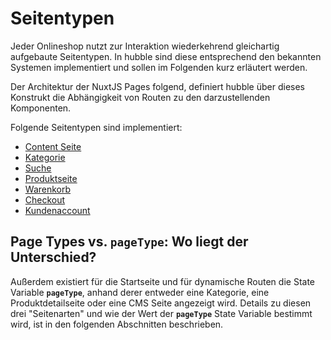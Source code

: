 # Seitentypen

Jeder Onlineshop nutzt zur Interaktion wiederkehrend gleichartig aufgebaute Seitentypen. In hubble sind diese entsprechend den bekannten Systemen implementiert und sollen im Folgenden kurz erläutert werden. 

Der Architektur der NuxtJS Pages folgend, definiert hubble über dieses Konstrukt die Abhängigkeit von Routen zu den darzustellenden Komponenten. 

Folgende Seitentypen sind implementiert:

- [Content Seite](/pwa/pagetypes/)
- [Kategorie](/pwa/pagetypes/catalogcategory)
- [Suche](/pwa/pagetypes/search)
- [Produktseite](/pwa/pagetypes/productdetailpage)
- [Warenkorb](/pwa/pagetypes/cart)
- [Checkout](/pwa/pagetypes/checkout)
- [Kundenaccount](/pwa/pagetypes/customeraccount)


## Page Types vs. __`pageType`__: Wo liegt der Unterschied?

Außerdem existiert für die Startseite und für dynamische Routen die State Variable __`pageType`__, anhand derer
entweder eine Kategorie, eine Produktdetailseite oder eine CMS Seite angezeigt wird. Details zu diesen drei
"Seitenarten" und wie der Wert der __`pageType`__ State Variable bestimmt wird, ist in den folgenden Abschnitten beschrieben.



